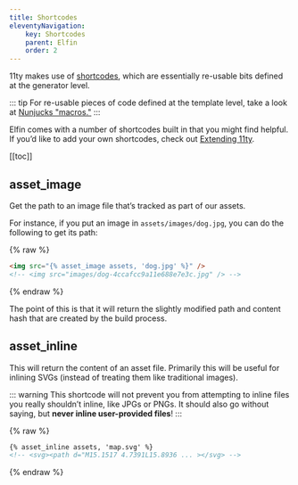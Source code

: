 ```yaml
---
title: Shortcodes
eleventyNavigation:
    key: Shortcodes
    parent: Elfin
    order: 2
---
```


11ty makes use of [shortcodes](https://www.11ty.dev/docs/shortcodes/),
which are essentially re-usable bits defined at the generator level.

::: tip
For re-usable pieces of code defined at the template level, take a look
at [Nunjucks
"macros."](https://mozilla.github.io/nunjucks/templating.html#macro)
:::

Elfin comes with a number of shortcodes built in that you might find
helpful. If you’d like to add your own shortcodes, check out [Extending
11ty](extending.adoc).

[[toc]]

## asset_image

Get the path to an image file that’s tracked as part of our assets.

For instance, if you put an image in `assets/images/dog.jpg`, you can do
the following to get its path:

{% raw %}
```html
<img src="{% asset_image assets, 'dog.jpg' %}" />
<!-- <img src="images/dog-4ccafcc9a11e688e7e3c.jpg" /> -->
```
{% endraw %}

The point of this is that it will return the slightly modified path and
content hash that are created by the build process.

## asset_inline

This will return the content of an asset file. Primarily this will be
useful for inlining SVGs (instead of treating them like traditional
images).

::: warning
This shortcode will not prevent you from attempting to inline files you
really shouldn’t inline, like JPGs or PNGs. It should also go without
saying, but **never inline user-provided files**!
:::

{% raw %}
```html
{% asset_inline assets, 'map.svg' %}
<!-- <svg><path d="M15.1517 4.7391L15.8936 ... ></svg> -->
```
{% endraw %}
